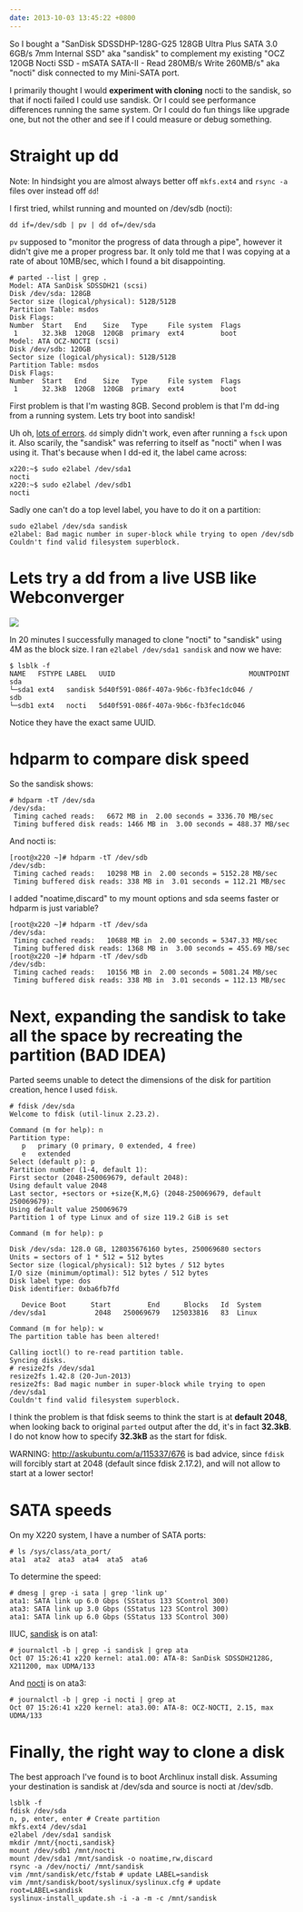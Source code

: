```yaml
---
date: 2013-10-03 13:45:22 +0800
---
```


So I bought a "SanDisk SDSSDHP-128G-G25 128GB Ultra Plus SATA 3.0 6GB/s 7mm
Internal SSD" aka "sandisk" to complement my existing "OCZ 120GB Nocti SSD -
mSATA SATA-II - Read 280MB/s Write 260MB/s" aka "nocti" disk connected to my
Mini-SATA port.

I primarily thought I would **experiment with cloning** nocti to the sandisk, so
that if nocti failed I could use sandisk. Or I could see performance
differences running the same system. Or I could do fun things like upgrade one,
but not the other and see if I could measure or debug something.

# Straight up dd

Note: In hindsight you are almost always better off `mkfs.ext4` and `rsync -a` files over instead off `dd`!

I first tried, whilst running and mounted on /dev/sdb (nocti):

	dd if=/dev/sdb | pv | dd of=/dev/sda

`pv` supposed to "monitor the progress of data through a pipe", however it
didn't give me a proper progress bar. It only told me that I was copying at a
rate of about 10MB/sec, which I found a bit disappointing.

	# parted --list | grep .
	Model: ATA SanDisk SDSSDH21 (scsi)
	Disk /dev/sda: 128GB
	Sector size (logical/physical): 512B/512B
	Partition Table: msdos
	Disk Flags:
	Number  Start   End    Size   Type     File system  Flags
	 1      32.3kB  120GB  120GB  primary  ext4         boot
	Model: ATA OCZ-NOCTI (scsi)
	Disk /dev/sdb: 120GB
	Sector size (logical/physical): 512B/512B
	Partition Table: msdos
	Disk Flags:
	Number  Start   End    Size   Type     File system  Flags
	 1      32.3kB  120GB  120GB  primary  ext4         boot

First problem is that I'm wasting 8GB. Second problem is that I'm dd-ing from a running system. Lets try boot into sandisk!

Uh oh, [lots of errors](http://www.flickr.com/photos/hendry/sets/72157636140014884/). `dd` simply didn't work, even after running a `fsck` upon it. Also scarily, the "sandisk" was referring to itself as "nocti" when I was using it. That's because when I dd-ed it, the label came across:

	x220:~$ sudo e2label /dev/sda1
	nocti
	x220:~$ sudo e2label /dev/sdb1
	nocti

Sadly one can't do a top level label, you have to do it on a partition:

	sudo e2label /dev/sda sandisk
	e2label: Bad magic number in super-block while trying to open /dev/sdb
	Couldn't find valid filesystem superblock.

# Lets try a dd from a live USB like Webconverger

<img src="http://s.natalian.org/2013-10-03/dd-from-webc.png">

In 20 minutes I successfully managed to clone "nocti" to "sandisk" using 4M as
the block size. I ran `e2label /dev/sda1 sandisk` and now we have:

	$ lsblk -f
	NAME   FSTYPE LABEL   UUID                                 MOUNTPOINT
	sda
	└─sda1 ext4   sandisk 5d40f591-086f-407a-9b6c-fb3fec1dc046 /
	sdb
	└─sdb1 ext4   nocti   5d40f591-086f-407a-9b6c-fb3fec1dc046

Notice they have the exact same UUID.

# hdparm to compare disk speed

So the sandisk shows:

	# hdparm -tT /dev/sda
	/dev/sda:
	 Timing cached reads:   6672 MB in  2.00 seconds = 3336.70 MB/sec
	 Timing buffered disk reads: 1466 MB in  3.00 seconds = 488.37 MB/sec

And nocti is:

	[root@x220 ~]# hdparm -tT /dev/sdb
	/dev/sdb:
	 Timing cached reads:   10298 MB in  2.00 seconds = 5152.28 MB/sec
	 Timing buffered disk reads: 338 MB in  3.01 seconds = 112.21 MB/sec

I added "noatime,discard" to my mount options and sda seems faster or hdparm is just variable?

	[root@x220 ~]# hdparm -tT /dev/sda
	/dev/sda:
	 Timing cached reads:   10688 MB in  2.00 seconds = 5347.33 MB/sec
	 Timing buffered disk reads: 1368 MB in  3.00 seconds = 455.69 MB/sec
	[root@x220 ~]# hdparm -tT /dev/sdb
	/dev/sdb:
	 Timing cached reads:   10156 MB in  2.00 seconds = 5081.24 MB/sec
	 Timing buffered disk reads: 338 MB in  3.01 seconds = 112.13 MB/sec


# Next, expanding the sandisk to take all the space by recreating the partition (BAD IDEA)

Parted seems unable to detect the dimensions of the disk for partition creation, hence I used `fdisk`.

	# fdisk /dev/sda
	Welcome to fdisk (util-linux 2.23.2).

	Command (m for help): n
	Partition type:
	   p   primary (0 primary, 0 extended, 4 free)
	   e   extended
	Select (default p): p
	Partition number (1-4, default 1):
	First sector (2048-250069679, default 2048):
	Using default value 2048
	Last sector, +sectors or +size{K,M,G} (2048-250069679, default 250069679):
	Using default value 250069679
	Partition 1 of type Linux and of size 119.2 GiB is set

	Command (m for help): p

	Disk /dev/sda: 128.0 GB, 128035676160 bytes, 250069680 sectors
	Units = sectors of 1 * 512 = 512 bytes
	Sector size (logical/physical): 512 bytes / 512 bytes
	I/O size (minimum/optimal): 512 bytes / 512 bytes
	Disk label type: dos
	Disk identifier: 0xba6fb7fd

	   Device Boot      Start         End      Blocks   Id  System
	/dev/sda1            2048   250069679   125033816   83  Linux

	Command (m for help): w
	The partition table has been altered!

	Calling ioctl() to re-read partition table.
	Syncing disks.
	# resize2fs /dev/sda1
	resize2fs 1.42.8 (20-Jun-2013)
	resize2fs: Bad magic number in super-block while trying to open /dev/sda1
	Couldn't find valid filesystem superblock.

I think the problem is that fdisk seems to think the start is at **default
2048**, when looking back to original `parted` output after the dd, it's in fact
**32.3kB**. I do not know how to specify **32.3kB** as the start for fdisk.

WARNING: <http://askubuntu.com/a/115337/676> is bad advice, since `fdisk` will forcibly start at 2048 (default since fdisk 2.17.2), and will not allow to start at a lower sector!

# SATA speeds

On my X220 system, I have a number of SATA ports:

	# ls /sys/class/ata_port/
	ata1  ata2  ata3  ata4  ata5  ata6

To determine the speed:

	# dmesg | grep -i sata | grep 'link up'
	ata1: SATA link up 6.0 Gbps (SStatus 133 SControl 300)
	ata3: SATA link up 3.0 Gbps (SStatus 123 SControl 300)
	ata1: SATA link up 6.0 Gbps (SStatus 133 SControl 300)

IIUC, [sandisk](http://ix.io/8mQ) is on ata1:

	# journalctl -b | grep -i sandisk | grep ata
	Oct 07 15:26:41 x220 kernel: ata1.00: ATA-8: SanDisk SDSSDH2128G, X211200, max UDMA/133

And [nocti](http://ix.io/8mR) is on ata3:

	# journalctl -b | grep -i nocti | grep at
	Oct 07 15:26:41 x220 kernel: ata3.00: ATA-8: OCZ-NOCTI, 2.15, max UDMA/133

# Finally, the right way to clone a disk

The best approach I've found is to boot Archlinux install disk. Assuming your
destination is sandisk at /dev/sda and source is nocti at /dev/sdb.

	lsblk -f
	fdisk /dev/sda
	n, p, enter, enter # Create partition
	mkfs.ext4 /dev/sda1
	e2label /dev/sda1 sandisk
	mkdir /mnt/{nocti,sandisk}
	mount /dev/sdb1 /mnt/nocti
	mount /dev/sda1 /mnt/sandisk -o noatime,rw,discard
	rsync -a /dev/nocti/ /mnt/sandisk
	vim /mnt/sandisk/etc/fstab # update LABEL=sandisk
	vim /mnt/sandisk/boot/syslinux/syslinux.cfg # update root=LABEL=sandisk
	syslinux-install_update.sh -i -a -m -c /mnt/sandisk

